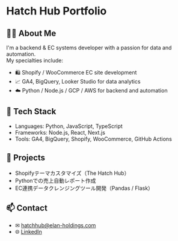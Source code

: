# Hatch Hub Portfolio

## 🧑‍💻 About Me

I'm a backend & EC systems developer with a passion for data and automation.  
My specialties include:

- 🛍 Shopify / WooCommerce EC site development
- 📈 GA4, BigQuery, Looker Studio for data analytics
- ☁️ Python / Node.js / GCP / AWS for backend and automation

## 🧰 Tech Stack

- Languages: Python, JavaScript, TypeScript
- Frameworks: Node.js, React, Next.js
- Tools: GA4, BigQuery, Shopify, WooCommerce, GitHub Actions

## 💼 Projects

- Shopifyテーマカスタマイズ（The Hatch Hub）
- Pythonでの売上自動レポート作成
- EC連携データクレンジングツール開発（Pandas / Flask）

## 📫 Contact

- ✉ hatchhub@elan-holdings.com  
- 🌐 [LinkedIn](https://linkedin.com/in/yourprofile)
